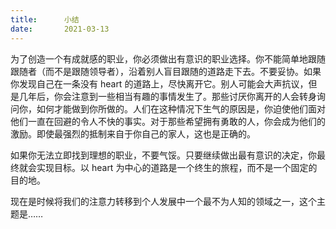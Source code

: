 ```yaml
---
title:      小结
date:       2021-03-13
---
```


为了创造一个有成就感的职业，你必须做出有意识的职业选择。你不能简单地跟随跟随者（而不是跟随领导者），沿着别人盲目跟随的道路走下去。不要妥协。如果你发现自己在一条没有 heart 的道路上，尽快离开它。别人可能会大声抗议，但是几年后，你会注意到一些相当有趣的事情发生了。那些讨厌你离开的人会转身询问你，如何才能做到你所做的。人们在这种情况下生气的原因是，你迫使他们面对他们一直在回避的令人不快的事实。对于那些希望拥有勇敢的人，你会成为他们的激励。即使最强烈的抵制来自于你自己的家人，这也是正确的。

如果你无法立即找到理想的职业，不要气馁。只要继续做出最有意识的决定，你最终就会实现目标。以 heart 为中心的道路是一个终生的旅程，而不是一个固定的目的地。

现在是时候将我们的注意力转移到个人发展中一个最不为人知的领域之一，这个主题是……
